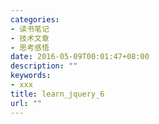 ```yaml
---
categories:
- 读书笔记
- 技术文章
- 思考感悟
date: 2016-05-09T00:01:47+08:00
description: ""
keywords:
- xxx
title: learn_jquery_6
url: ""
---
```


